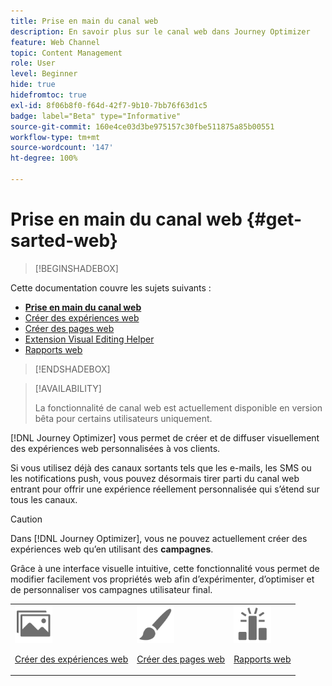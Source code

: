 ```yaml
---
title: Prise en main du canal web
description: En savoir plus sur le canal web dans Journey Optimizer
feature: Web Channel
topic: Content Management
role: User
level: Beginner
hide: true
hidefromtoc: true
exl-id: 8f06b8f0-f64d-42f7-9b10-7bb76f63d1c5
badge: label="Beta" type="Informative"
source-git-commit: 160e4ce03d3be975157c30fbe511875a85b00551
workflow-type: tm+mt
source-wordcount: '147'
ht-degree: 100%

---
```


# Prise en main du canal web {#get-sarted-web}

>[!BEGINSHADEBOX]

Cette documentation couvre les sujets suivants :

* **[Prise en main du canal web](get-started-web.md)**
* [Créer des expériences web](create-web.md)
* [Créer des pages web](author-web.md)
* [Extension Visual Editing Helper](visual-editing-helper.md)
* [Rapports web](web-report.md)

>[!ENDSHADEBOX]

>[!AVAILABILITY]
>
>La fonctionnalité de canal web est actuellement disponible en version bêta pour certains utilisateurs uniquement.

[!DNL Journey Optimizer] vous permet de créer et de diffuser visuellement des expériences web personnalisées à vos clients.

Si vous utilisez déjà des canaux sortants tels que les e-mails, les SMS ou les notifications push, vous pouvez désormais tirer parti du canal web entrant pour offrir une expérience réellement personnalisée qui s’étend sur tous les canaux.

>[!CAUTION]
>
>Dans [!DNL Journey Optimizer], vous ne pouvez actuellement créer des expériences web qu’en utilisant des **campagnes**.

Grâce à une interface visuelle intuitive, cette fonctionnalité vous permet de modifier facilement vos propriétés web afin d’expérimenter, d’optimiser et de personnaliser vos campagnes utilisateur final.

<!--
[Learn more on web channel in this video](#video)
-->

<table>
<tr>
<td><img src="../assets/do-not-localize/icon_assets.svg" width="60px"><p><a href="create-web.md">Créer des expériences web</a></p></td>
<td><img src="../assets/do-not-localize/icon_design.svg" width="60px"><p><a href="author-web.md">Créer des pages web</a></p></td>
<td><img src="../assets/do-not-localize/monitor.svg" width="60px"><p><a href="web-report.md">Rapports web</a></p></td>
</tr>
</table>

<!--
## How-to video{#video}

The video below shows how to 

>[!VIDEO]()
-->
